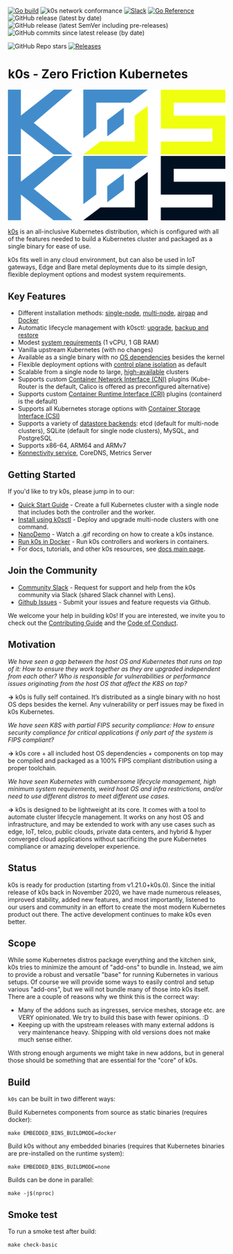 [![Go build](https://github.com/k0sproject/k0s/actions/workflows/go.yml/badge.svg?branch=main)](https://github.com/k0sproject/k0s/actions/workflows/go.yml?query=branch%3Amain)
![k0s network conformance](https://github.com/k0sproject/k0s/workflows/k0s%20Check%20Network/badge.svg)
[![Slack](https://img.shields.io/badge/join%20slack-%23k0s-4A154B.svg)](https://join.slack.com/t/k8slens/shared_invite/zt-wcl8jq3k-68R5Wcmk1o95MLBE5igUDQ)
[![Go Reference](https://img.shields.io/badge/code%20reference-go.dev-bc42f5.svg)](https://pkg.go.dev/github.com/k0sproject/k0s)
![GitHub release (latest by date)](https://img.shields.io/github/v/release/k0sproject/k0s?label=latest%20stable) ![GitHub release (latest SemVer including pre-releases)](https://img.shields.io/github/v/release/k0sproject/k0s?include_prereleases&label=latest-release%20%28including+pre-release%29) ![GitHub commits since latest release (by date)](https://img.shields.io/github/commits-since/k0sproject/k0s/latest)

![GitHub Repo stars](https://img.shields.io/github/stars/k0sproject/k0s?color=blueviolet&label=Stargazers) [![Releases](https://img.shields.io/github/downloads/k0sproject/k0s/total.svg)](https://github.com/k0sproject/k0s/tags?label=Downloads)

# k0s - Zero Friction Kubernetes

![k0s-logo-dark](docs/img/k0s-logo-full-color-dark.svg#gh-dark-mode-only)
![k0s-logo-light](docs/img/k0s-logo-full-color-light.svg#gh-light-mode-only)

[k0s](https://k0sproject.io/) is an all-inclusive Kubernetes distribution, which is configured with all of the features needed to build a Kubernetes cluster and packaged as a single binary for ease of use.

k0s fits well in any cloud environment, but can also be used in IoT gateways, Edge and Bare metal deployments due to its simple design, flexible deployment options and modest system requirements.

## Key Features

- Different installation methods: [single-node](docs/install.md), [multi-node](docs/k0sctl-install.md), [airgap](docs/airgap-install.md) and [Docker](docs/k0s-in-docker.md)
- Automatic lifecycle management with k0sctl: [upgrade](docs/upgrade.md), [backup and restore](docs/backup.md)
- Modest [system requirements](docs/system-requirements.md) (1 vCPU, 1 GB RAM)
- Vanilla upstream Kubernetes (with no changes)
- Available as a single binary with no [OS dependencies](docs/os-deps.md) besides the kernel
- Flexible deployment options with [control plane isolation](docs/networking.md#controller-worker-communication) as default
- Scalable from a single node to large, [high-available](docs/high-availability.md) clusters
- Supports custom [Container Network Interface (CNI)](docs/networking.md) plugins (Kube-Router is the default, Calico is offered as preconfigured alternative)
- Supports custom [Container Runtime Interface (CRI)](docs/runtime.md) plugins (containerd is the default)
- Supports all Kubernetes storage options with [Container Storage Interface (CSI)](docs/storage.md)
- Supports a variety of [datastore backends](docs/configuration.md#specstorage): etcd (default for multi-node clusters), SQLite (default for single node clusters), MySQL, and PostgreSQL
- Supports x86-64, ARM64 and ARMv7
- [Konnectivity service](docs/networking.md#controller-worker-communication), CoreDNS, Metrics Server

## Getting Started

If you'd like to try k0s, please jump in to our:

- [Quick Start Guide](https://docs.k0sproject.io/latest/install/) - Create a full Kubernetes cluster with a single node that includes both the controller and the worker.
- [Install using k0sctl](https://docs.k0sproject.io/latest/k0sctl-install/) - Deploy and upgrade multi-node clusters with one command.
- [NanoDemo](https://docs.k0sproject.io/latest/#demo) - Watch a .gif recording on how to create a k0s instance.
- [Run k0s in Docker](https://docs.k0sproject.io/latest/k0s-in-docker/) - Run k0s controllers and workers in containers.
- For docs, tutorials, and other k0s resources, see [docs main page](https://docs.k0sproject.io).

## Join the Community

- [Community Slack](https://join.slack.com/t/k8slens/shared_invite/zt-wcl8jq3k-68R5Wcmk1o95MLBE5igUDQ) - Request for support and help from the k0s community via Slack (shared Slack channel with Lens).
- [Github Issues](https://github.com/k0sproject/k0s/issues) - Submit your issues and feature requests via Github.

We welcome your help in building k0s! If you are interested, we invite you to check out the [Contributing Guide](https://docs.k0sproject.io/latest/contributors/overview/) and the [Code of Conduct](https://docs.k0sproject.io/latest/contributors/CODE_OF_CONDUCT/).

## Motivation

_We have seen a gap between the host OS and Kubernetes that runs on top of it: How to ensure they work together as they are upgraded independent from each other? Who is responsible for vulnerabilities or performance issues originating from the host OS that affect the K8S on top?_

**&rarr;** k0s is fully self contained. It’s distributed as a single binary with no host OS deps besides the kernel. Any vulnerability or perf issues may be fixed in k0s Kubernetes.

_We have seen K8S with partial FIPS security compliance: How to ensure security compliance for critical applications if only part of the system is FIPS compliant?_

**&rarr;** k0s core + all included host OS dependencies + components on top may be compiled and packaged as a 100% FIPS compliant distribution using a proper toolchain.

_We have seen Kubernetes with cumbersome lifecycle management, high minimum system requirements, weird host OS and infra restrictions, and/or need to use different distros to meet different use cases._

**&rarr;** k0s is designed to be lightweight at its core. It comes with a tool to automate cluster lifecycle management. It works on any host OS and infrastructure, and may be extended to work with any use cases such as edge, IoT, telco, public clouds, private data centers, and hybrid & hyper converged cloud applications without sacrificing the pure Kubernetes compliance or amazing developer experience.

## Status

k0s is ready for production (starting from v1.21.0+k0s.0). Since the initial release of k0s back in November 2020, we have made numerous releases, improved stability, added new features, and most importantly, listened to our users and community in an effort to create the most modern Kubernetes product out there. The active development continues to make k0s even better.

## Scope

While some Kubernetes distros package everything and the kitchen sink, k0s tries to minimize the amount of "add-ons" to bundle in. Instead, we aim to provide a robust and versatile "base" for running Kubernetes in various setups. Of course we will provide some ways to easily control and setup various "add-ons", but we will not bundle many of those into k0s itself. There are a couple of reasons why we think this is the correct way:

- Many of the addons such as ingresses, service meshes, storage etc. are VERY opinionated. We try to build this base with fewer opinions. :D
- Keeping up with the upstream releases with many external addons is very maintenance heavy. Shipping with old versions does not make much sense either.

With strong enough arguments we might take in new addons, but in general those should be something that are essential for the "core" of k0s.

## Build

`k0s` can be built in two different ways:

Build Kubernetes components from source as static binaries (requires docker):

```shell
make EMBEDDED_BINS_BUILDMODE=docker
```

Build k0s without any embedded binaries (requires that Kubernetes binaries are pre-installed on the runtime system):

```shell
make EMBEDDED_BINS_BUILDMODE=none
```

Builds can be done in parallel:

```shell
make -j$(nproc)
```

## Smoke test

To run a smoke test after build:

```shell
make check-basic
```
